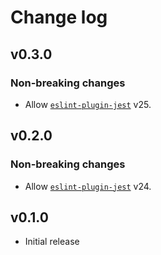 # Change log

## v0.3.0

### Non-breaking changes

- Allow [`eslint-plugin-jest`](https://www.npmjs.com/package/eslint-plugin-jest) v25.

## v0.2.0

### Non-breaking changes

- Allow [`eslint-plugin-jest`](https://www.npmjs.com/package/eslint-plugin-jest) v24.

## v0.1.0

- Initial release
